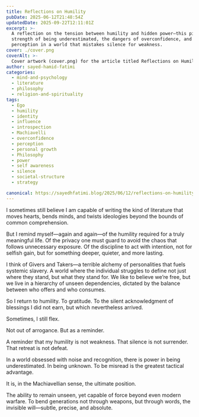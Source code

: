 ```yaml
---
title: Reflections on Humility
pubDate: 2025-06-12T21:48:54Z
updatedDate: 2025-09-22T12:11:01Z
excerpt: >-
  A reflection on the tension between humility and hidden power—this piece explores the quiet
  strength of being underestimated, the dangers of overconfidence, and the subtle warfare of
  perception in a world that mistakes silence for weakness.
cover: ./cover.png
coverAlt: >-
  Cover artwork (cover.png) for the article titled Reflections on Humility.
author: sayed-hamid-fatimi
categories:
  - mind-and-psychology
  - literature
  - philosophy
  - religion-and-spirituality
tags:
  - Ego
  - humility
  - identity
  - influence
  - introspection
  - Machiavelli
  - overconfidence
  - perception
  - personal growth
  - Philosophy
  - power
  - self awareness
  - silence
  - societal-structure
  - strategy

canonical: https://sayedhfatimi.blog/2025/06/12/reflections-on-humility/
---
```


I sometimes still believe I am capable of writing the kind of literature that moves hearts, bends minds, and twists ideologies beyond the bounds of common comprehension.

But I remind myself—again and again—of the humility required for a truly meaningful life. Of the privacy one must guard to avoid the chaos that follows unnecessary exposure. Of the discipline to act with intention, not for selfish gain, but for something deeper, quieter, and more lasting.

I think of Givers and Takers—a terrible alchemy of personalities that fuels systemic slavery. A world where the individual struggles to define not just where they stand, but what they stand for. We like to believe we’re free, but we live in a hierarchy of unseen dependencies, dictated by the balance between who offers and who consumes.

So I return to humility. To gratitude. To the silent acknowledgment of blessings I did not earn, but which nevertheless arrived.

Sometimes, I still flex.

Not out of arrogance. But as a reminder.

A reminder that my humility is not weakness. That silence is not surrender. That retreat is not defeat.

In a world obsessed with noise and recognition, there is power in being underestimated. In being unknown. To be misread is the greatest tactical advantage.

It is, in the Machiavellian sense, the ultimate position.

The ability to remain unseen, yet capable of force beyond even modern warfare. To bend generations not through weapons, but through words, the invisible will—subtle, precise, and absolute.
